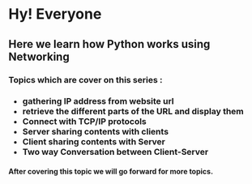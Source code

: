 <h1>Hy! Everyone</h1>
<h2>Here we learn how Python works using Networking</h2>
<h3>Topics which are cover on this series :</h3>
<h3>
  <ul>
    <li>gathering IP address from website url</li>
    <li>
      retrieve the different parts of the URL and display them
    </li>
    <li>Connect with TCP/IP protocols</li>
    <li>Server sharing contents with clients</li>
    <li>Client sharing contents with Server</li>
    <li>Two way Conversation between Client-Server</li>
  </ul>
</h3>
<h4>After covering this topic we will go forward for more topics.</h4>
